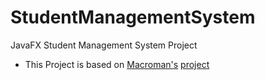# StudentManagementSystem
JavaFX Student Management System Project 
- This Project is based on [Macroman's](https://github.com/marcoman2) [project](https://github.com/marcoman2/StudentManagementSystem)
